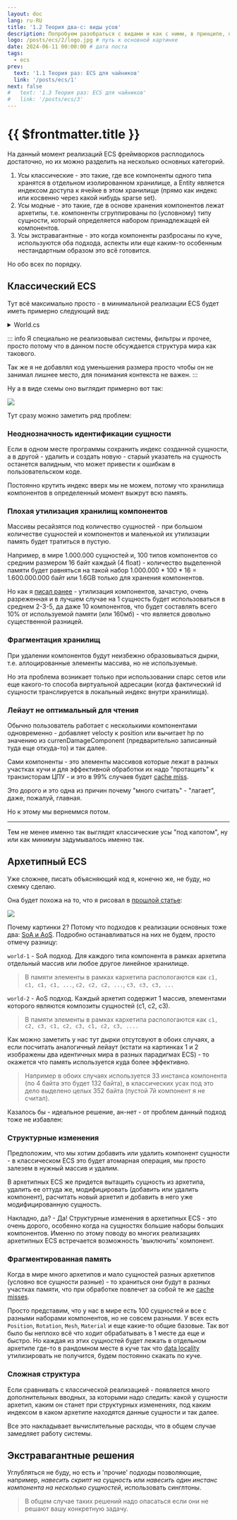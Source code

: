 ```yaml
---
layout: doc
lang: ru-RU
title: '1.2 Теория два-с: виды усов'
description: Попробуем разобраться с видами и как с ними, в принципе, жить.
logo: /posts/ecs/2/logo.jpg # путь к основной картинке
date: 2024-06-11 00:00:00 # дата поста
tags:
  - ecs
prev:
  text: '1.1 Теория раз: ECS для чайников'
  link: '/posts/ecs/1' 
next: false
#   text: '1.3 Теория раз: ECS для чайников'
#   link: '/posts/ecs/3' 
---
```

# {{ $frontmatter.title }}

На данный момент реализаций ECS фреймворков расплодилось достаточно, но их можно разделить на несколько основных категорий.

1. Усы классические - это такие, где все компоненты одного типа хранятся в отдельном изолированном хранилище, а Entity является индексом доступа к ячейке в этом хранилище (прямо как индекс или косвенно через какой нибудь sparse set).
2. Усы модные - это такие, где в основе хранения компонентов лежат архетипы, т.е. компоненты сгруппированы по (условному) типу сущности, который определяется набором принадлежащей ей компонентов.
3. Усы экстравагантные - это когда компоненты разбросаны по куче, используются оба подхода, аспекты или еще каким-то особенным нестандартным образом это всё готовится.

Но обо всех по порядку.

## Классический ECS

Тут всё максимально просто - в минимальной реализации ECS будет иметь примерно следующий вид:

<details>
    <summary>World.cs</summary>

> Пример использования можно найти [тут](https://github.com/blackbone/ecs/tree/main/ecs1)

```csharp
public class World : IWorld<int>
{
    private struct ComponentWithFlag<T>
    {
        public bool flag;
        public T component;
    }

    private readonly Queue<int> freeEntityIds = new();
    private readonly Dictionary<Type, Array> components = new();
    
    private bool[] isAlive;

    public World(int entityCount = 256) => Resize(entityCount);

    private void Resize(in int size)
    {
        var initialSize = isAlive?.Length ?? 0;
        if (initialSize >= size) return;

        Array.Resize(ref isAlive, size);
        foreach (var (key, componentStorage) in components)
        {
            var newArray = Array.CreateInstance(componentStorage.GetType().GetElementType()!, size);
            componentStorage.CopyTo(newArray, componentStorage.Length);
            components[key] = componentStorage;
        }
        
        for (var i = initialSize; i < size; i++)
            freeEntityIds.Enqueue(i);
    }

    // CRUD [C]reate :: world
    public int CreateEntity()
    {
        if (freeEntityIds.Count == 0) Resize(isAlive.Length + 32);
        var entity = freeEntityIds.Dequeue();
        isAlive[entity] = true;
        return entity;
    }

    // CRUD [D]elete :: world
    public void DeleteEntity(in int entity) => isAlive[entity] = false;

    // CRUD [C]reate :: entity
    public void AddComponent<T>(in int entityId, in T c)
    {
        ComponentWithFlag<T>[] storage;
        if (components.TryGetValue(typeof(T), out var array)) storage = (ComponentWithFlag<T>[])array;
        else components[typeof(T)] = storage = new ComponentWithFlag<T>[isAlive.Length];
        
        if (storage[entityId].flag) throw new Exception($"Entity {entityId} already has {typeof(T)}");
        storage[entityId] = new ComponentWithFlag<T> { flag = true, component = c };
    }

    // CRUD [R]ead/[U]pdate :: entity
    public ref T GetComponent<T>(in int entityId)
    {
        ComponentWithFlag<T>[] storage;
        if (components.TryGetValue(typeof(T), out var array)) storage = (ComponentWithFlag<T>[])array;
        else components[typeof(T)] = storage = new ComponentWithFlag<T>[isAlive.Length];
        
        if (!storage[entityId].flag) throw new Exception($"Entity {entityId} has no {typeof(T)}");
        return ref storage[entityId].component;
    }

    // CRUD [D]elete :: entity
    public void DeleteComponent<T>(in int entityId)
    {
        ComponentWithFlag<T>[] storage;
        if (components.TryGetValue(typeof(T), out var array)) storage = (ComponentWithFlag<T>[])array;
        else components[typeof(T)] = storage = new ComponentWithFlag<T>[isAlive.Length];

        if (!storage[entityId].flag) throw new Exception($"Entity {entityId} has no {typeof(T)}");
        storage[entityId].flag = false;
        freeEntityIds.Enqueue(entityId);
    }
}
```

</details>

::: info
Я специально не реализовывал системы, фильтры и прочее, просто потому что в данном посте обсуждается структура мира как такового.

Так же я не добавлял код уменьшения размера просто чтобы он не занимал лишнее место, для понимания контекста не важен.
:::

Ну а в виде схемы оно выглядит примерно вот так:

![](1.svg)

Тут сразу можно заметить ряд проблем:

### Неоднозначность идентификации сущности

Если в одном месте программы сохранить индекс созданной сущности, а в другой - удалить и создать новую - старый указатель на сущность останется валидным, что может привести к ошибкам в пользовательском коде.

Постоянно крутить индекс вверх мы не можем, потому что хранилища компонентов в определенный момент выжрут всю память.

### Плохая утилизация хранилищ компонентов

Массивы ресайзятся под количество сущностей - при большом количестве сущностей и компонентов и маленькой их утилизации память будет тратиться в пустую.

Например, в мире 1.000.000 сущностей и, 100 типов компонентов со средним размером 16 байт каждый (4 float) - количество выделенной памяти будет равняться на такой набор 1.000.000 * 100 * 16 = 1.600.000.000 байт или 1.6GB только для хранения компонентов.

Но как я [писал ранее](/ru/posts/ecs/1/#entity) - утилизация компонентов, зачастую, очень разреженная и в лучшем случае на 1 сущность будет использоваться в среднем 2-3-5, да даже 10 компонентов, что будет составлять всего 10% от используемой памяти (или 160мб) - что является довольно существенной разницей.

### Фрагментация хранилищ

При удалении компонентов будут неизбежно образовываться дырки, т.е. аллоцированные элементы массива, но не используемые.

Но эта проблема возникает только при использовании спарс сетов или еще какого-то способа виртуальной адресации (когда фактический id сущности транслируется в локальный индекс внутри хранилища).

### Лейаут не оптимальный для чтения

Обычно пользователь работает с несколькими компонентами одновременно - добавляет velocty к position или вычитает hp по значению из currenDamageComponent (предварительно записанный туда еще откуда-то) и так далее.

Сами компоненты - это элементы массивов которые лежат в разных участках кучи и для эффективной обработки их надо "протащить" к транзисторам ЦПУ - и это в 99% случаев будет [cache miss](https://en.wikipedia.org/wiki/CPU_cache#Cache_miss).

Это дорого и это одна из причин почему "много считать" - "лагает", даже, пожалуй, главная.

Но к этому мы вернеммся потом.

---

Тем не менее именно так выглядят классические усы "под капотом", ну или как минимум задумывалось именно так.

## Архетипный ECS

Уже сложнее, писать объясняющий код я, конечно же, не буду, но схемку сделаю.

Она будет похожа на то, что я рисовал в [прошлой статье](/ru/posts/ecs/1/#archetype):

![](2.svg)

Почему картинки 2? Потому что подходов к реализации основных тоже два: [SoA и AoS](https://en.wikipedia.org/wiki/AoS_and_SoA). Подробно останавливаться на них не будем, просто отмечу разницу:

`world-1` - SoA подход. Для каждого типа компонента в рамках архетипа отдельный массив или любое другое линейное хранилище.

> В памяти элементы в рамках кархетипа распологаются как `c1, c1, c1, c1, ...`, `c2, c2, c2, ...`, `c3, c3, c3, ...`

`world-2` - AoS подход. Каждый архетип содержит 1 массив, элементами которого являются композиты сущностей (с1, с2, с3).

> В памяти элементы в рамках кархетипа распологаются как `c1, c2, c3, c1, c2, c3, c1, c2, c3, ....`

Как можно заметить у нас тут дырки отсутсвуют в обоих случаях, а если посчитать аналогичный лейаут (кстати на картинках 1 и 2 изображены два идентичных мира в разных парадигмах ECS) - то окажется что память используется куда более эффективно.

> Например в обоих случаях используется 33 инстанса компонента (по 4 байта это будет 132 байта), в классических усах под это дело выделено целых 352 байта (пустой 7й компонент я не считал).

Казалось бы - идеальное решение, ан-нет - от проблем данный подход тоже не избавлен:

### Структурные изменения

Предположим, что мы хотим добавить или удалить компонент сущности - в классическом ECS это будет атомарная операция, мы просто залезем в нужный массив и удалим.

В архетипных ECS же придется вытащить сущность из архетипа, удалить ее оттуда же, модифицировать (добавить или удалить компонент), расчитать новый архетип и добавить в него уже модифицированную сущность.

Накладно, да? - Да! Структурные изменения в архетипных ECS - это очень дорого, особенно когда на сущностях большие наборы больших компонентов.
Именно по этому поводу во многих реализациях архетипных ECS встречается возможность 'выключить' компонент.

### Фрагментированная память

Когда в мире много архетипов и мало сущностей разных архетипов (условно все сущности разные) - то храниться они будут в разных участках памяти, что при обработке повлечет за собой те же [cache misses](https://en.wikipedia.org/wiki/CPU_cache#Cache_miss).

Просто представим, что у нас в мире есть 100 сущностей и все с разными наборами компонентов, но не совсем разными. У всех есть `Position`, `Rotation`, `Mesh`, `Material` и еще какие-то общие базовые. Так вот было бы неплохо всё что ходит обрабатывать в 1 месте да еще и быстро.
Но каждая из этих сущностей будет лежать в отдельном архетипе где-то в рандомном месте в куче так что [data locality](http://gameprogrammingpatterns.com/data-locality.html) утилизировать не получится, будем постоянно скакать по куче.

### Сложная структура

Если сравнивать с классической реализацией - появляется много дополнительных вводных, за которыми надо следить: какой у сущности архетип, каким он станет при структурных изменениях, под каким индексом в каком архетипе находятся данные сущности и так далее.

Все это накладывает вычислительные расходы, что в общем случае замедляет работу системы.

## Экстравагантные решения

Углубляться не буду, но есть и 'прочие' подходы позволяющие, например, *навесить скрипт на сущность* или *навесить один инстанс компонента на несколько сущностей*, использовать синглтоны.
> В общем случае таких решений надо опасаться если они не решают вашу конкретную задачу.
